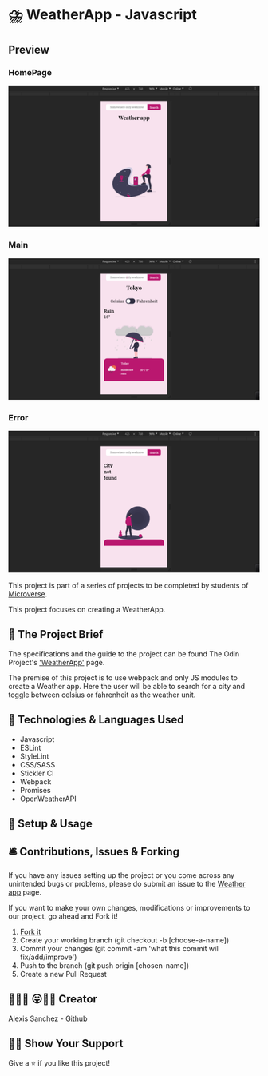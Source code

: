 # ⛈️ WeatherApp - Javascript

## Preview

### HomePage
![Homepage](./src/images/homescreen.png)
### Main
![Main](./src/images/city.png)
### Error
![Error](./src/images/city_not_found.png)



This project is part of a series of projects to be completed by students of [Microverse](https://www.microverse.org/).

This project focuses on creating a WeatherApp.

## 🧮 The Project Brief

The specifications and the guide to the project can be found The Odin Project's ['WeatherApp'](https://www.theodinproject.com/courses/javascript/lessons/weather-app) page.

The premise of this project is to use webpack and only JS modules to create a Weather app. Here the user will be able to search for a city and toggle between celsius or fahrenheit as the weather unit.

## 🧬 Technologies & Languages Used

- Javascript
- ESLint
- StyleLint
- CSS/SASS
- Stickler CI
- Webpack
- Promises
- OpenWeatherAPI

## 🔰 Setup & Usage

## 🛎️ Contributions, Issues & Forking

If you have any issues setting up the project or you come across any unintended bugs or problems, please do submit an issue to the [Weather app](https://github.com/Psiale/weather-app/issues) page.

If you want to make your own changes, modifications or improvements to our project, go ahead and Fork it!
1. [Fork it](https://github.com/Psiale/weather-app/fork)
2. Create your working branch (git checkout -b [choose-a-name])
3. Commit your changes (git commit -am 'what this commit will fix/add/improve')
4. Push to the branch (git push origin [chosen-name])
5. Create a new Pull Request

## 🤟🏽😄 😛🤙🏾  Creator

Alexis Sanchez - [Github](https://github.com/Psiale)

## 🙌🏾 Show Your Support

Give a ⭐️ if you like this project!

